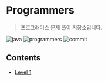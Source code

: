 # Programmers
> 프로그래머스 문제 풀이 저장소입니다.

![java](https://img.shields.io/badge/java-jdk10-orange.svg?style=flat-square&logo=java) ![programmers](https://img.shields.io/badge/coverage-30%25-red.svg?style=flat-square&logo=coverage) ![commit](https://img.shields.io/badge/last%20commit-2019.06-green.svg?style=flat-square) 

## Contents

* [Level 1](https://github.com/hongbeomi/Programmers/tree/master/src/main/java/level1)
